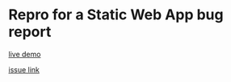 # Repro for a Static Web App bug report

[live demo](https://green-desert-07828041e.2.azurestaticapps.net/)

[issue link](https://github.com/Azure/static-web-apps/issues/1053)
